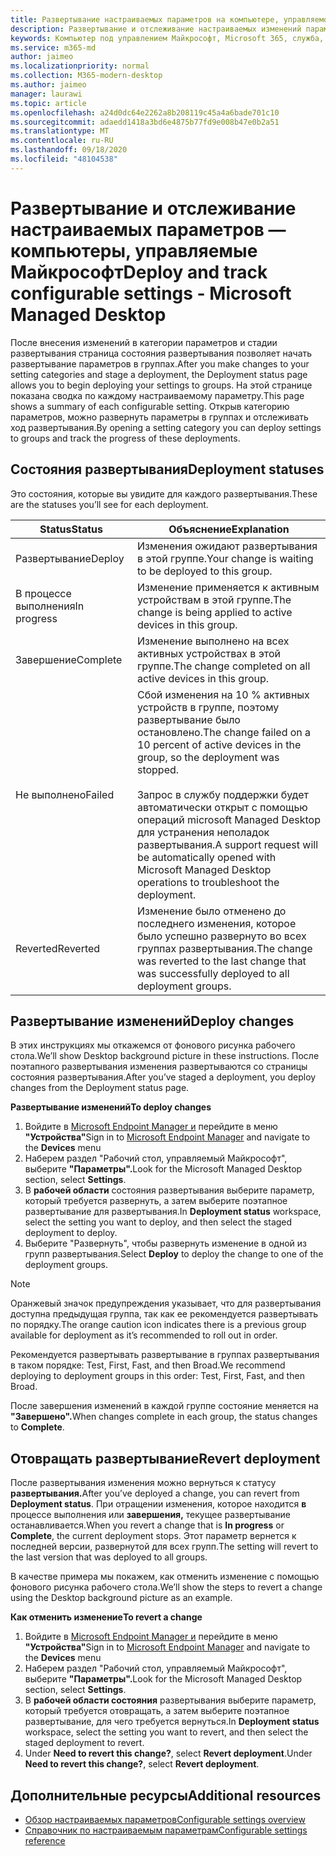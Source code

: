 ```yaml
---
title: Развертывание настраиваемых параметров на компьютере, управляемом Майкрософт
description: Развертывание и отслеживание настраиваемых изменений параметров в компьютере, управляемом Майкрософт.
keywords: Компьютер под управлением Майкрософт, Microsoft 365, служба, документация, развертывание, поэтапное развертывание, настраиваемые параметры
ms.service: m365-md
author: jaimeo
ms.localizationpriority: normal
ms.collection: M365-modern-desktop
ms.author: jaimeo
manager: laurawi
ms.topic: article
ms.openlocfilehash: a24d0dc64e2262a8b208119c45a4a6bade701c10
ms.sourcegitcommit: adaedd1418a3bd6e4875b77fd9e008b47e0b2a51
ms.translationtype: MT
ms.contentlocale: ru-RU
ms.lasthandoff: 09/18/2020
ms.locfileid: "48104538"
---
```

# <a name="deploy-and-track-configurable-settings---microsoft-managed-desktop"></a><span data-ttu-id="59172-104">Развертывание и отслеживание настраиваемых параметров — компьютеры, управляемые Майкрософт</span><span class="sxs-lookup"><span data-stu-id="59172-104">Deploy and track configurable settings - Microsoft Managed Desktop</span></span>

<span data-ttu-id="59172-105">После внесения изменений в категории параметров и стадии развертывания страница состояния развертывания позволяет начать развертывание параметров в группах.</span><span class="sxs-lookup"><span data-stu-id="59172-105">After you make changes to your setting categories and stage a deployment, the Deployment status page allows you to begin deploying your settings to groups.</span></span> <span data-ttu-id="59172-106">На этой странице показана сводка по каждому настраиваемому параметру.</span><span class="sxs-lookup"><span data-stu-id="59172-106">This page shows a summary of each configurable setting.</span></span> <span data-ttu-id="59172-107">Открыв категорию параметров, можно развернуть параметры в группах и отслеживать ход развертывания.</span><span class="sxs-lookup"><span data-stu-id="59172-107">By opening a setting category you can deploy settings to groups and track the progress of these deployments.</span></span>

## <a name="deployment-statuses"></a><span data-ttu-id="59172-108">Состояния развертывания</span><span class="sxs-lookup"><span data-stu-id="59172-108">Deployment statuses</span></span> 

<span data-ttu-id="59172-109">Это состояния, которые вы увидите для каждого развертывания.</span><span class="sxs-lookup"><span data-stu-id="59172-109">These are the statuses you’ll see for each deployment.</span></span>

<span data-ttu-id="59172-110">Status</span><span class="sxs-lookup"><span data-stu-id="59172-110">Status</span></span>  | <span data-ttu-id="59172-111">Объяснение</span><span class="sxs-lookup"><span data-stu-id="59172-111">Explanation</span></span> 
--- | --- 
<span data-ttu-id="59172-112">Развертывание</span><span class="sxs-lookup"><span data-stu-id="59172-112">Deploy</span></span> | <span data-ttu-id="59172-113">Изменения ожидают развертывания в этой группе.</span><span class="sxs-lookup"><span data-stu-id="59172-113">Your change is waiting to be deployed to this group.</span></span>
<span data-ttu-id="59172-114">В процессе выполнения</span><span class="sxs-lookup"><span data-stu-id="59172-114">In progress</span></span> | <span data-ttu-id="59172-115">Изменение применяется к активным устройствам в этой группе.</span><span class="sxs-lookup"><span data-stu-id="59172-115">The change is being applied to active devices in this group.</span></span> 
<span data-ttu-id="59172-116">Завершение</span><span class="sxs-lookup"><span data-stu-id="59172-116">Complete</span></span> | <span data-ttu-id="59172-117">Изменение выполнено на всех активных устройствах в этой группе.</span><span class="sxs-lookup"><span data-stu-id="59172-117">The change completed on all active devices in this group.</span></span> 
<span data-ttu-id="59172-118">Не выполнено</span><span class="sxs-lookup"><span data-stu-id="59172-118">Failed</span></span> | <span data-ttu-id="59172-119">Сбой изменения на 10 % активных устройств в группе, поэтому развертывание было остановлено.</span><span class="sxs-lookup"><span data-stu-id="59172-119">The change failed on a 10 percent of active devices in the group, so the deployment was stopped.</span></span><br><br> <span data-ttu-id="59172-120">Запрос в службу поддержки будет автоматически открыт с помощью операций microsoft Managed Desktop для устранения неполадок развертывания.</span><span class="sxs-lookup"><span data-stu-id="59172-120">A support request will be automatically opened with Microsoft Managed Desktop operations to troubleshoot the deployment.</span></span> 
<span data-ttu-id="59172-121">Reverted</span><span class="sxs-lookup"><span data-stu-id="59172-121">Reverted</span></span> | <span data-ttu-id="59172-122">Изменение было отменено до последнего изменения, которое было успешно развернуто во всех группах развертывания.</span><span class="sxs-lookup"><span data-stu-id="59172-122">The change was reverted to the last change that was successfully deployed to all deployment groups.</span></span>

## <a name="deploy-changes"></a><span data-ttu-id="59172-123">Развертывание изменений</span><span class="sxs-lookup"><span data-stu-id="59172-123">Deploy changes</span></span>

<span data-ttu-id="59172-124">В этих инструкциях мы откажемся от фонового рисунка рабочего стола.</span><span class="sxs-lookup"><span data-stu-id="59172-124">We’ll show Desktop background picture in these instructions.</span></span> <span data-ttu-id="59172-125">После поэтапного развертывания изменения развертываются со страницы состояния развертывания.</span><span class="sxs-lookup"><span data-stu-id="59172-125">After you’ve staged a deployment, you deploy changes from the Deployment status page.</span></span> 

<span data-ttu-id="59172-126">**Развертывание изменений**</span><span class="sxs-lookup"><span data-stu-id="59172-126">**To deploy changes**</span></span>

1. <span data-ttu-id="59172-127">Войдите в [Microsoft Endpoint Manager и](https://endpoint.microsoft.com/) перейдите в меню **"Устройства"**</span><span class="sxs-lookup"><span data-stu-id="59172-127">Sign in to [Microsoft Endpoint Manager](https://endpoint.microsoft.com/) and navigate to the **Devices** menu</span></span>
2. <span data-ttu-id="59172-128">Наберем раздел "Рабочий стол, управляемый Майкрософт", выберите **"Параметры".**</span><span class="sxs-lookup"><span data-stu-id="59172-128">Look for the Microsoft Managed Desktop section, select **Settings**.</span></span>
3. <span data-ttu-id="59172-129">В **рабочей области** состояния развертывания выберите параметр, который требуется развернуть, а затем выберите поэтапное развертывание для развертывания.</span><span class="sxs-lookup"><span data-stu-id="59172-129">In **Deployment status** workspace, select the setting you want to deploy, and then select the staged deployment to deploy.</span></span>
4. <span data-ttu-id="59172-130">Выберите  "Развернуть", чтобы развернуть изменение в одной из групп развертывания.</span><span class="sxs-lookup"><span data-stu-id="59172-130">Select **Deploy** to deploy the change to one of the deployment groups.</span></span>

> [!NOTE] 
> <span data-ttu-id="59172-131">Оранжевый значок предупреждения указывает, что для развертывания доступна предыдущая группа, так как ее рекомендуется развертывать по порядку.</span><span class="sxs-lookup"><span data-stu-id="59172-131">The orange caution icon indicates there is a previous group available for deployment as it’s recommended to roll out in order.</span></span> 

<!-- Needs picture updated to show MEM ![Deployment status workspace. Trusted sites pane on the right. In the Deployment groups section are three columns: deployment groups, devices, and status. In the status column, "deploy" is highlighted.](../../media/1deployedit.png) -->

<span data-ttu-id="59172-132">Рекомендуется развертывать развертывание в группах развертывания в таком порядке: Test, First, Fast, and then Broad.</span><span class="sxs-lookup"><span data-stu-id="59172-132">We recommend deploying to deployment groups in this order: Test, First, Fast, and then Broad.</span></span> 

<span data-ttu-id="59172-133">После завершения изменений в каждой группе состояние меняется на **"Завершено".**</span><span class="sxs-lookup"><span data-stu-id="59172-133">When changes complete in each group, the status changes to **Complete**.</span></span>

<!-- Needs picture updated to show MEM ![Deployment status workspace with columns for date updated, version, test, first, fast, and broad. The Proxy row is expanded, showing a dated setting flagged as "complete" in each of the four deployment groups.](../../media/2completeedit.png) -->

## <a name="revert-deployment"></a><span data-ttu-id="59172-134">Отовращать развертывание</span><span class="sxs-lookup"><span data-stu-id="59172-134">Revert deployment</span></span>

<span data-ttu-id="59172-135">После развертывания изменения можно вернуться к статусу **развертывания.**</span><span class="sxs-lookup"><span data-stu-id="59172-135">After you’ve deployed a change, you can revert from **Deployment status**.</span></span> <span data-ttu-id="59172-136">При отращении изменения, которое находится **в** процессе выполнения или **завершения,** текущее развертывание останавливается.</span><span class="sxs-lookup"><span data-stu-id="59172-136">When you revert a change that is **In progress** or **Complete**, the current deployment stops.</span></span> <span data-ttu-id="59172-137">Этот параметр вернется к последней версии, развернутой для всех групп.</span><span class="sxs-lookup"><span data-stu-id="59172-137">The setting will revert to the last version that was deployed to all groups.</span></span> 

<span data-ttu-id="59172-138">В качестве примера мы покажем, как отменить изменение с помощью фонового рисунка рабочего стола.</span><span class="sxs-lookup"><span data-stu-id="59172-138">We’ll show the steps to revert a change using the Desktop background picture as an example.</span></span> 

<span data-ttu-id="59172-139">**Как отменить изменение**</span><span class="sxs-lookup"><span data-stu-id="59172-139">**To revert a change**</span></span>
1. <span data-ttu-id="59172-140">Войдите в [Microsoft Endpoint Manager и](https://endpoint.microsoft.com/) перейдите в меню **"Устройства"**</span><span class="sxs-lookup"><span data-stu-id="59172-140">Sign in to [Microsoft Endpoint Manager](https://endpoint.microsoft.com/) and navigate to the **Devices** menu</span></span>
2. <span data-ttu-id="59172-141">Наберем раздел "Рабочий стол, управляемый Майкрософт", выберите **"Параметры".**</span><span class="sxs-lookup"><span data-stu-id="59172-141">Look for the Microsoft Managed Desktop section, select **Settings**.</span></span>
3. <span data-ttu-id="59172-142">В **рабочей области состояния** развертывания выберите параметр, который требуется отовращать, а затем выберите поэтапное развертывание, для чего требуется вернуться.</span><span class="sxs-lookup"><span data-stu-id="59172-142">In **Deployment status** workspace, select the setting you want to revert, and then select the staged deployment to revert.</span></span>
4. <span data-ttu-id="59172-143">Under **Need to revert this change?**, select **Revert deployment**.</span><span class="sxs-lookup"><span data-stu-id="59172-143">Under **Need to revert this change?**, select **Revert deployment**.</span></span>

<!-- Needs picture updated to show MEM ![Deployment status workspace. Browser start pages is selected, opening a pane on the right side with data about the submitted change and its status. At the bottom is the "need to revert this change" area where you can select "Revert deployment."](../../media/3revert.png) -->

## <a name="additional-resources"></a><span data-ttu-id="59172-144">Дополнительные ресурсы</span><span class="sxs-lookup"><span data-stu-id="59172-144">Additional resources</span></span>
- [<span data-ttu-id="59172-145">Обзор настраиваемых параметров</span><span class="sxs-lookup"><span data-stu-id="59172-145">Configurable settings overview</span></span>](config-setting-overview.md)
- [<span data-ttu-id="59172-146">Справочник по настраиваемым параметрам</span><span class="sxs-lookup"><span data-stu-id="59172-146">Configurable settings reference</span></span>](config-setting-ref.md) 
